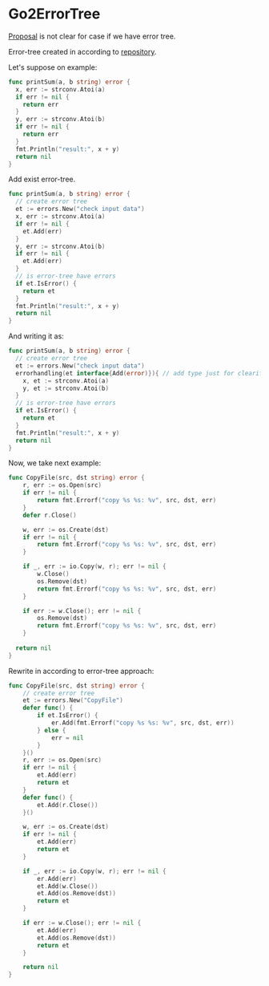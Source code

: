 # Go2ErrorTree

[Proposal](https://go.googlesource.com/proposal/+/master/design/go2draft-error-handling-overview.md) is not clear for case if we have error tree.

Error-tree created in according to [repository](https://github.com/Konstantin8105/errors).

Let's suppose on example:
```go
func printSum(a, b string) error {
  x, err := strconv.Atoi(a)
  if err != nil {
    return err
  }
  y, err := strconv.Atoi(b)
  if err != nil {
    return err
  }
  fmt.Println("result:", x + y)
  return nil
}
```

Add exist error-tree.

```go
func printSum(a, b string) error {
  // create error tree
  et := errors.New("check input data")
  x, err := strconv.Atoi(a)
  if err != nil {
    et.Add(err)
  }
  y, err := strconv.Atoi(b)
  if err != nil {
    et.Add(err)
  }
  // is error-tree have errors
  if et.IsError() {
    return et
  }
  fmt.Println("result:", x + y)
  return nil
}
```

And writing it as:

```go
func printSum(a, b string) error {
  // create error tree
  et := errors.New("check input data")
  errorhandling(et interface{Add(error)}){ // add type just for clearification
    x, et := strconv.Atoi(a)
    y, et := strconv.Atoi(b)
  }
  // is error-tree have errors
  if et.IsError() {
    return et
  }
  fmt.Println("result:", x + y)
  return nil
}
```

Now, we take next example:
```go
func CopyFile(src, dst string) error {
	r, err := os.Open(src)
	if err != nil {
		return fmt.Errorf("copy %s %s: %v", src, dst, err)
	}
	defer r.Close()

	w, err := os.Create(dst)
	if err != nil {
		return fmt.Errorf("copy %s %s: %v", src, dst, err)
	}

	if _, err := io.Copy(w, r); err != nil {
		w.Close()
		os.Remove(dst)
		return fmt.Errorf("copy %s %s: %v", src, dst, err)
	}

	if err := w.Close(); err != nil {
		os.Remove(dst)
		return fmt.Errorf("copy %s %s: %v", src, dst, err)
	}
  
  return nil
}
```

Rewrite in according to error-tree approach:
```go
func CopyFile(src, dst string) error {
	// create error tree
	et := errors.New("CopyFile")
	defer func() {
		if et.IsError() {
			er.Add(fmt.Errorf("copy %s %s: %v", src, dst, err))
		} else {
			err = nil
		}
	}()
	r, err := os.Open(src)
	if err != nil {
		et.Add(err)
		return et
	}
	defer func() {
		et.Add(r.Close())
	}()

	w, err := os.Create(dst)
	if err != nil {
		et.Add(err)
		return et
	}

	if _, err := io.Copy(w, r); err != nil {
		er.Add(err)
		et.Add(w.Close())
		et.Add(os.Remove(dst))
		return et
	}

	if err := w.Close(); err != nil {
		et.Add(err)
		et.Add(os.Remove(dst))
		return et
	}

	return nil
}
```
